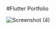#Flutter Portfolio

![Screenshot (4)](https://user-images.githubusercontent.com/97349993/150687968-882248a0-ba83-45eb-94a0-cc3a05546369.png)
